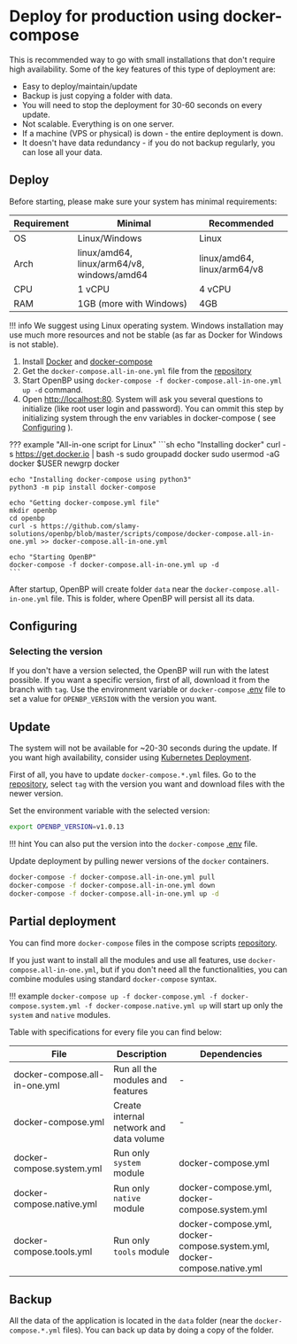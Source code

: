 # Deploy for production using docker-compose
This is recommended way to go with small installations that don't require high availability. Some of the key features of this type of deployment are:

- Easy to deploy/maintain/update
- Backup is just copying a folder with data.
- You will need to stop the deployment for 30-60 seconds on every update.
- Not scalable. Everything is on one server.
- If a machine (VPS or physical) is down - the entire deployment is down.
- It doesn't have data redundancy - if you do not backup regularly, you can lose all your data.

## Deploy
Before starting, please make sure your system has minimal requirements:
   
| Requirement | Minimal                                    | Recommended                 |
| ----------- | ------------------------------------------ | --------------------------- |
| OS          | Linux/Windows                              | Linux                       |
| Arch        | linux/amd64, linux/arm64/v8, windows/amd64 | linux/amd64, linux/arm64/v8 |
| CPU         | 1 vCPU                                     | 4 vCPU                      |
| RAM         | 1GB (more with Windows)                    | 4GB                         |

!!! info
    We suggest using Linux operating system. Windows installation may use much more resources and not be stable (as far as Docker for Windows is not stable).

1. Install [Docker](https://docs.docker.com/get-docker/) and [docker-compose](https://docs.docker.com/compose/install/)
2. Get the `docker-compose.all-in-one.yml` file from the [repository](https://github.com/slamy-solutions/openbp/blob/master/scripts/compose/docker-compose.all-in-one.yml)
3. Start OpenBP using `docker-compose -f docker-compose.all-in-one.yml up -d` command.
4. Open [http://localhost:80](http://localhost:80). System will ask you several questions to initialize (like root user login and password). You can ommit this step by initializing system through the env variables in docker-compose ( see [Configuring](#configuring) ).

??? example "All-in-one script for Linux"
    ```sh
    echo "Installing docker"
    curl -s https://get.docker.io | bash -s
    sudo groupadd docker
    sudo usermod -aG docker $USER
    newgrp docker

    echo "Installing docker-compose using python3"
    python3 -m pip install docker-compose
     
    echo "Getting docker-compose.yml file"
    mkdir openbp
    cd openbp
    curl -s https://github.com/slamy-solutions/openbp/blob/master/scripts/compose/docker-compose.all-in-one.yml >> docker-compose.all-in-one.yml

    echo "Starting OpenBP"
    docker-compose -f docker-compose.all-in-one.yml up -d
    ```

After startup, OpenBP will create folder `data` near the `docker-compose.all-in-one.yml` file. This is folder, where OpenBP will persist all its data.

## Configuring
### Selecting the version
If you don't have a version selected, the OpenBP will run with the latest possible. If you want a specific version, first of all, download it from the branch with `tag`. Use the environment variable or `docker-compose` [.env](https://docs.docker.com/compose/environment-variables/) file to set a value for `OPENBP_VERSION` with the version you want.


## Update
The system will not be available for ~20-30 seconds during the update. If you want high availability, consider using [Kubernetes Deployment](./kubernetes.en.md). 

First of all, you have to update `docker-compose.*.yml` files. Go to the [repository](https://github.com/slamy-solutions/openbp/tree/master/scripts/compose), select `tag` with the version you want and download files with the newer version.

Set the environment variable with the selected version:
```sh
export OPENBP_VERSION=v1.0.13
```
!!! hint
    You can also put the version into the `docker-compose` [.env](https://docs.docker.com/compose/environment-variables/) file.

Update deployment by pulling newer versions of the `docker` containers.
```sh
docker-compose -f docker-compose.all-in-one.yml pull
docker-compose -f docker-compose.all-in-one.yml down
docker-compose -f docker-compose.all-in-one.yml up -d
```

## Partial deployment
You can find more `docker-compose` files in the compose scripts [repository](https://github.com/slamy-solutions/openbp/tree/master/scripts/compose).

If you just want to install all the modules and use all features, use `docker-compose.all-in-one.yml`, but if you don't need all the functionalities, you can combine modules using standard `docker-compose` syntax. 

!!! example
    `docker-compose up -f docker-compose.yml -f docker-compose.system.yml -f docker-compose.native.yml up` will start up only the `system` and `native` modules.

Table with specifications for every file you can find below:

| File                          | Description                             | Dependencies                                                             |
| ----------------------------- | --------------------------------------- | ------------------------------------------------------------------------ |
| docker-compose.all-in-one.yml | Run all the modules and features        | -                                                                        |
| docker-compose.yml            | Create internal network and data volume | -                                                                        |
| docker-compose.system.yml     | Run only `system` module                | docker-compose.yml                                                       |
| docker-compose.native.yml     | Run only `native` module                | docker-compose.yml, docker-compose.system.yml                            |
| docker-compose.tools.yml      | Run only `tools` module                 | docker-compose.yml, docker-compose.system.yml, docker-compose.native.yml |

## Backup
All the data of the application is located in the `data` folder (near the `docker-compose.*.yml` files). You can back up data by doing a copy of the folder.